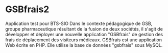 # GSBfrais2
Application test pour BTS-SIO  Dans le contexte pédagogique de GSB, groupe pharmaceutique résultant de la fusion de deux sociétés, il s'agit de développer et déployer une nouvelle application "GSBfrais" de gestion des frais de déplacement des visiteurs médicaux.  GSBfrais est une application Web écrite en PHP. Elle utilise la base de données "gsbfrais" sous MySQL.
